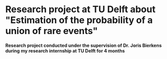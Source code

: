 # Research project at TU Delft about "Estimation of the probability of a union of rare events"

#### Research project conducted under the supervision of Dr. Joris Bierkens during my research internship at TU Delft for 4 months
